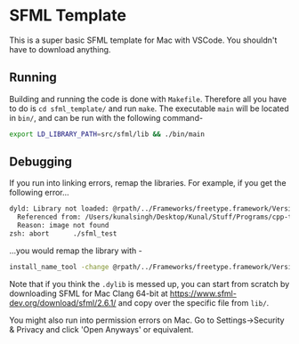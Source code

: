 # SFML Template

This is a super basic SFML template for Mac with VSCode. You shouldn't have to download anything.

## Running
Building and running the code is done with  `Makefile`. Therefore all you have to do is `cd sfml_template/` and run `make`. The executable `main` will be located in `bin/`, and can be run with the following command-
```bash
export LD_LIBRARY_PATH=src/sfml/lib && ./bin/main
```

## Debugging
If you run into linking errors, remap the libraries. For example, if you get the following error...
```bash
dyld: Library not loaded: @rpath/../Frameworks/freetype.framework/Versions/A/freetype
  Referenced from: /Users/kunalsingh/Desktop/Kunal/Stuff/Programs/cpp-tests/sfml_test/src/lib/libsfml-graphics.2.6.1.dylib
  Reason: image not found
zsh: abort      ./sfml_test
```

...you would remap the library with -
```bash
install_name_tool -change @rpath/../Frameworks/freetype.framework/Versions/A/freetype @loader_path/../frameworks/freetype.framework/Versions/A/freetype sfml/lib/libsfml-graphics.2.6.1.dylib
```
Note that if you think the `.dylib` is messed up, you can start from scratch by downloading SFML for Mac Clang 64-bit at https://www.sfml-dev.org/download/sfml/2.6.1/ and copy over the specific file from `lib/`.

You might also run into permission errors on Mac. Go to Settings->Security & Privacy and click 'Open Anyways' or equivalent.